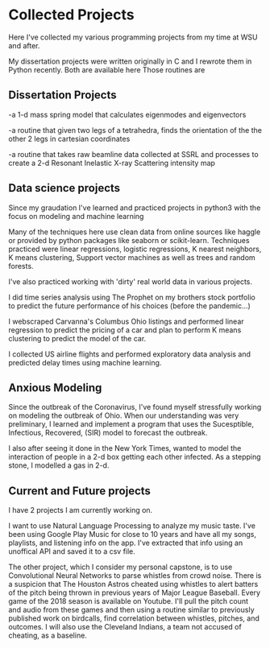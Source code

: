 # Collected Projects

Here I've collected my various programming projects from my time at WSU and after. 

My dissertation projects were written originally in C and I rewrote them in Python recently. Both are available here
Those routines are

## Dissertation Projects
-a 1-d mass spring model that calculates eigenmodes and eigenvectors

-a routine that given two legs of a tetrahedra, finds the orientation of the the other 2 legs in cartesian coordinates

-a routine that takes raw beamline data collected at SSRL and processes to create a 2-d Resonant Inelastic X-ray Scattering intensity map

## Data science projects

Since my graudation I've learned and practiced projects in python3 with the focus on modeling and machine learning

Many of the techniques here use clean data from online sources like haggle or provided by python packages like seaborn or scikit-learn.
Techniques practiced were linear regressions, logistic regressions, K nearest neighbors, K means clustering, Support vector machines as well as trees and random forests.

I've also practiced working with 'dirty' real world data in various projects.

I did time series analysis using The Prophet on my brothers stock portfolio to predict the future performance of his choices (before the pandemic...)

I webscraped Carvanna's Columbus Ohio listings and performed linear regression to predict the pricing of a car and plan to perform K means clustering to predict the model of the car.

I collected US airline flights and performed exploratory data analysis and predicted delay times using machine learning.

## Anxious Modeling

Since the outbreak of the Coronavirus, I've found myself stressfully working on modeling the outbreak of Ohio. When our understanding was very preliminary, I learned and implement a program that uses the Sucesptible, Infectious, Recovered, (SIR) model to forecast the outbreak. 

I also after seeing it done in the New York Times, wanted to model the interaction of people in a 2-d box getting each other infected. As a stepping stone, I modelled a gas in 2-d.

## Current and Future projects

I have 2 projects I am currently working on.

I want to use Natural Language Processing to analyze my music taste. I've been using Google Play Music for close to 10 years and have all my songs, playlists, and listening info on the app. I've extracted that info using an unoffical API and saved it to a csv file.

The other project, which I consider my personal capstone, is to use Convolutional Neural Networks to parse whistles from crowd noise. There is a suspicion that The Houston Astros cheated using whistles to alert batters of the pitch being thrown in previous years of Major League Baseball. Every game of the 2018 season is available on Youtube. I'll pull the pitch count and audio from these games and then using a routine similar to previously published work on birdcalls, find correlation between whistles, pitches, and outcomes. I will also use the Cleveland Indians, a team not accused of cheating, as a baseline.